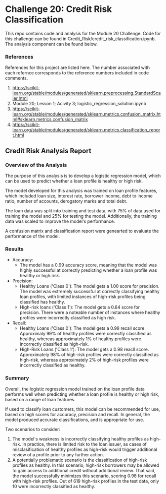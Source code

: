 # Challenge 20: Credit Risk Classification
This repo contains code and analysis for the Module 20 Challenge. Code for this challenge can be found in Credit_Risk/credit_risk_classification.ipynb. The analysis component can be found below.

### References
References for this project are listed here. The number associated with each refernce corresponds to the reference numbers included in code comments.

1) https://scikit-learn.org/stable/modules/generated/sklearn.preprocessing.StandardScaler.html
2) Module 20; Lesson 1; Acivity 3; logistic_regression_solution.ipynb
3) https://scikit-learn.org/stable/modules/generated/sklearn.metrics.confusion_matrix.html#sklearn.metrics.confusion_matrix
4) https://scikit-learn.org/stable/modules/generated/sklearn.metrics.classification_report.html


## Credit Risk Analysis Report

### Overview of the Analysis

The purpose of this analysis is to develop a logistic regression model, which can be used to predict whether a loan profile is healthy or high risk.

The model developed for this analysis was trained on loan profile features, which included loan size, interest rate, borrower income, debt to income ratio, number of accounts, derogatory marks and total debt.

The loan data was split into training and test data, with 75% of data used for training the model and 25% for testing the model. Additionally, the training data was scaled to improve the model's performance.

A confusion matrix and classification report were genearted to evaluate the performance of the model.



### Results
* Accuracy:
    * The model has a 0.99 accuracy score, meaning that the model was highly successful at correctly predicting whether a loan profile was healthy or high risk.
* Precision:
    * Healthy Loans ('Class 0'): The model gets a 1.00 score for precision. The model was extremely successful at correctly classifying healthy loan profiles, with limited instances of high-risk profiles being classified has healthy.
    * High-risk loans ('Class 1'): The model gets a 0.84 score for precision. There were a noteable number of instances where healthy profiles were incorrectly classified as high risk.
* Recall:
    * Healthy Loans ('Class 0'): The model gets a 0.99 recall score. Approximaly 99% of healthy profiles were correctly classified as healthy, whereas approximately 1% of healthy profiles were incorrectly classified as high-risk.
    * High-Risk Loans ('Class 1'): The model gets a 0.98 reacll score. Approximately 98% of high-risk profiles were correctly classified as high-risk, whereas approximately 2% of high-risk profiles were incorrectly classified as healthy.

### Summary
Overall, the logistic regression model trained on the loan profile data performs well when predicting whether a loan profile is healthy or high risk, based on a range of loan features. 

If used to classify loan customers, this model can be recommended for use, based on high scores for accuracy, precision and recall. In general, the model produced accurate classifications, and is appropriate for use.

Two scenarios to consider:
1) The model's weakness is incorrectly classifying healthy profiles as high-risk. In practice, there is limited risk to the loan issuer, as cases of misclasification of healthy profiles as high-risk would trigger additional review of a profile prior to any further action.
2) A potentially problematic scenario is the classification of high-risk profiles as healthy. In this scenario, high-risk borrowers may be allowed to gain access to additional credit without additional review. That said, the model successfully minimizes this scenario, scoring 0.98 for recall with high-risk profiles. Out of 619 high-risk profiles in the test data, only 10 were incorrectly classified as healthy. 












